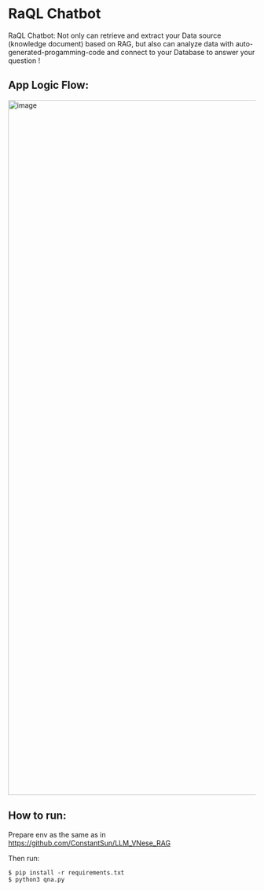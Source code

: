 # RaQL Chatbot

RaQL Chatbot: Not only can retrieve and extract your Data source (knowledge document) based on RAG, but also can analyze data with auto-generated-progamming-code and connect to your Database to answer your question !

## App Logic Flow:
<img width="1414" alt="image" src="https://github.com/ConstantSun/llm_rag_pythonsql/assets/26327367/ad16d7c9-4f87-41f0-a422-d82be94d1efb">

## How to run:
Prepare env as the same as in https://github.com/ConstantSun/LLM_VNese_RAG 

Then run:
```
$ pip install -r requirements.txt
$ python3 qna.py
```
